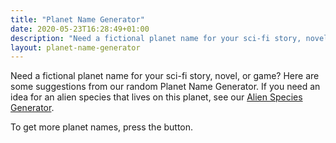 ```yaml
---
title: "Planet Name Generator"
date: 2020-05-23T16:28:49+01:00
description: "Need a fictional planet name for your sci-fi story, novel, or game? Here are some suggestions from our random Planet Name Generator"
layout: planet-name-generator
---
```


Need a fictional planet name for your sci-fi story, novel, or game? Here are some suggestions from our random Planet Name Generator. If you need an idea for an alien species that lives on this planet, see our <a href="/alien-species-generator">Alien Species Generator</a>.

To get more planet names, press the button. 